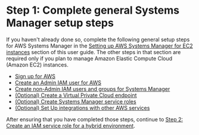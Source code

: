 # Step 1: Complete general Systems Manager setup steps<a name="hybrid-setup-general"></a>

If you haven't already done so, complete the following general setup steps for AWS Systems Manager in the [Setting up AWS Systems Manager for EC2 instances](systems-manager-setting-up-ec2.md) section of this user guide\. The other steps in that section are required only if you plan to manage Amazon Elastic Compute Cloud \(Amazon EC2\) instances\.
+ [Sign up for AWS](setup-sign-up.md)
+ [Create an Admin IAM user for AWS](setup-create-admin-user.md)
+ [ Create non\-Admin IAM users and groups for Systems Manager](setup-create-iam-user.md)
+ [\(Optional\) Create a Virtual Private Cloud endpoint](setup-create-vpc.md)
+ [\(Optional\) Create Systems Manager service roles](setup-service-role.md)
+ [\(Optional\) Set Up integrations with other AWS services](setup-integrations.md)

After ensuring that you have completed those steps, continue to [Step 2: Create an IAM service role for a hybrid environment](sysman-service-role.md)\.